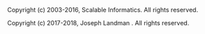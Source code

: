 Copyright (c) 2003-2016, Scalable Informatics. All rights reserved.

Copyright (c) 2017-2018, Joseph Landman . All rights reserved.

